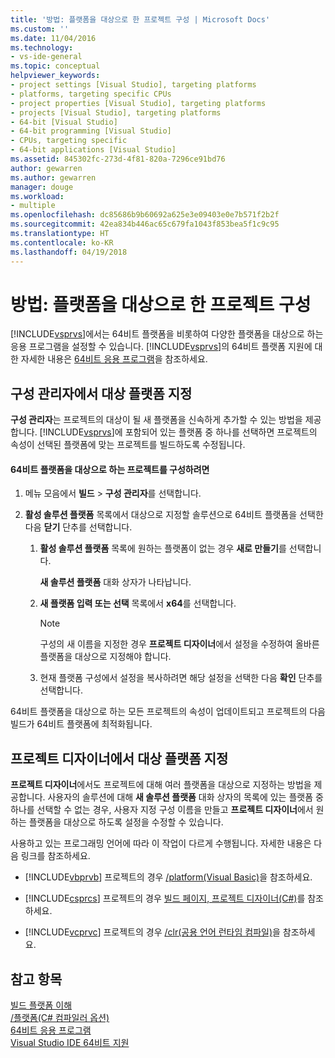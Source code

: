 ```yaml
---
title: '방법: 플랫폼을 대상으로 한 프로젝트 구성 | Microsoft Docs'
ms.custom: ''
ms.date: 11/04/2016
ms.technology:
- vs-ide-general
ms.topic: conceptual
helpviewer_keywords:
- project settings [Visual Studio], targeting platforms
- platforms, targeting specific CPUs
- project properties [Visual Studio], targeting platforms
- projects [Visual Studio], targeting platforms
- 64-bit [Visual Studio]
- 64-bit programming [Visual Studio]
- CPUs, targeting specific
- 64-bit applications [Visual Studio]
ms.assetid: 845302fc-273d-4f81-820a-7296ce91bd76
author: gewarren
ms.author: gewarren
manager: douge
ms.workload:
- multiple
ms.openlocfilehash: dc85686b9b60692a625e3e09403e0e7b571f2b2f
ms.sourcegitcommit: 42ea834b446ac65c679fa1043f853bea5f1c9c95
ms.translationtype: HT
ms.contentlocale: ko-KR
ms.lasthandoff: 04/19/2018
---
```

# <a name="how-to-configure-projects-to-target-platforms"></a>방법: 플랫폼을 대상으로 한 프로젝트 구성
[!INCLUDE[vsprvs](../code-quality/includes/vsprvs_md.md)]에서는 64비트 플랫폼을 비롯하여 다양한 플랫폼을 대상으로 하는 응용 프로그램을 설정할 수 있습니다. [!INCLUDE[vsprvs](../code-quality/includes/vsprvs_md.md)]의 64비트 플랫폼 지원에 대한 자세한 내용은 [64비트 응용 프로그램](http://msdn.microsoft.com/Library/fd4026bc-2c3d-4b27-86dc-ec5e96018181)을 참조하세요.  
  
## <a name="target-platforms-with-the-configuration-manager"></a>구성 관리자에서 대상 플랫폼 지정  
 **구성 관리자**는 프로젝트의 대상이 될 새 플랫폼을 신속하게 추가할 수 있는 방법을 제공합니다. [!INCLUDE[vsprvs](../code-quality/includes/vsprvs_md.md)]에 포함되어 있는 플랫폼 중 하나를 선택하면 프로젝트의 속성이 선택된 플랫폼에 맞는 프로젝트를 빌드하도록 수정됩니다.  
  
#### <a name="to-configure-a-project-to-target-a-64-bit-platform"></a>64비트 플랫폼을 대상으로 하는 프로젝트를 구성하려면  
  
1.  메뉴 모음에서 **빌드** > **구성 관리자**를 선택합니다.  
  
2.  **활성 솔루션 플랫폼** 목록에서 대상으로 지정할 솔루션으로 64비트 플랫폼을 선택한 다음 **닫기** 단추를 선택합니다.  
  
    1.  **활성 솔루션 플랫폼** 목록에 원하는 플랫폼이 없는 경우 **새로 만들기**를 선택합니다.  
  
         **새 솔루션 플랫폼** 대화 상자가 나타납니다.  
  
    2.  **새 플랫폼 입력 또는 선택** 목록에서 **x64**를 선택합니다.  
  
        > [!NOTE]
        >  구성의 새 이름을 지정한 경우 **프로젝트 디자이너**에서 설정을 수정하여 올바른 플랫폼을 대상으로 지정해야 합니다.  
  
    3.  현재 플랫폼 구성에서 설정을 복사하려면 해당 설정을 선택한 다음 **확인** 단추를 선택합니다.  
  
 64비트 플랫폼을 대상으로 하는 모든 프로젝트의 속성이 업데이트되고 프로젝트의 다음 빌드가 64비트 플랫폼에 최적화됩니다.  
  
## <a name="target-platforms-in-the-project-designer"></a>프로젝트 디자이너에서 대상 플랫폼 지정  
 **프로젝트 디자이너**에서도 프로젝트에 대해 여러 플랫폼을 대상으로 지정하는 방법을 제공합니다. 사용자의 솔루션에 대해 **새 솔루션 플랫폼** 대화 상자의 목록에 있는 플랫폼 중 하나를 선택할 수 없는 경우, 사용자 지정 구성 이름을 만들고 **프로젝트 디자이너**에서 원하는 플랫폼을 대상으로 하도록 설정을 수정할 수 있습니다.  
  
 사용하고 있는 프로그래밍 언어에 따라 이 작업이 다르게 수행됩니다. 자세한 내용은 다음 링크를 참조하세요.  
  
-   [!INCLUDE[vbprvb](../code-quality/includes/vbprvb_md.md)] 프로젝트의 경우 [/platform(Visual Basic)](/dotnet/visual-basic/reference/command-line-compiler/platform)을 참조하세요.  
  
-   [!INCLUDE[csprcs](../data-tools/includes/csprcs_md.md)] 프로젝트의 경우 [빌드 페이지, 프로젝트 디자이너(C#)](../ide/reference/build-page-project-designer-csharp.md)를 참조하세요.  
  
-   [!INCLUDE[vcprvc](../code-quality/includes/vcprvc_md.md)] 프로젝트의 경우 [/clr(공용 언어 런타임 컴파일)](/cpp/build/reference/clr-common-language-runtime-compilation)을 참조하세요.  
  
## <a name="see-also"></a>참고 항목  
 [빌드 플랫폼 이해](../ide/understanding-build-platforms.md)   
 [/플랫폼(C# 컴파일러 옵션)](/dotnet/csharp/language-reference/compiler-options/platform-compiler-option)   
 [64비트 응용 프로그램](http://msdn.microsoft.com/Library/fd4026bc-2c3d-4b27-86dc-ec5e96018181)   
 [Visual Studio IDE 64비트 지원](../ide/visual-studio-ide-64-bit-support.md)